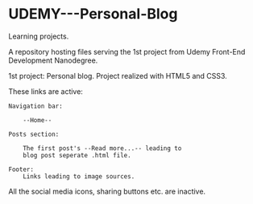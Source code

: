 # UDEMY---Personal-Blog
Learning projects.

A repository hosting files serving the 1st project from Udemy Front-End Development Nanodegree.

1st project: Personal blog.
Project realized with HTML5 and CSS3.


These links are active:

	Navigation bar:

		--Home--

	Posts section:

		The first post's --Read more...-- leading to 
		blog post seperate .html file.

	Footer:
		Links leading to image sources.


All the social media icons, sharing buttons etc. are inactive.
